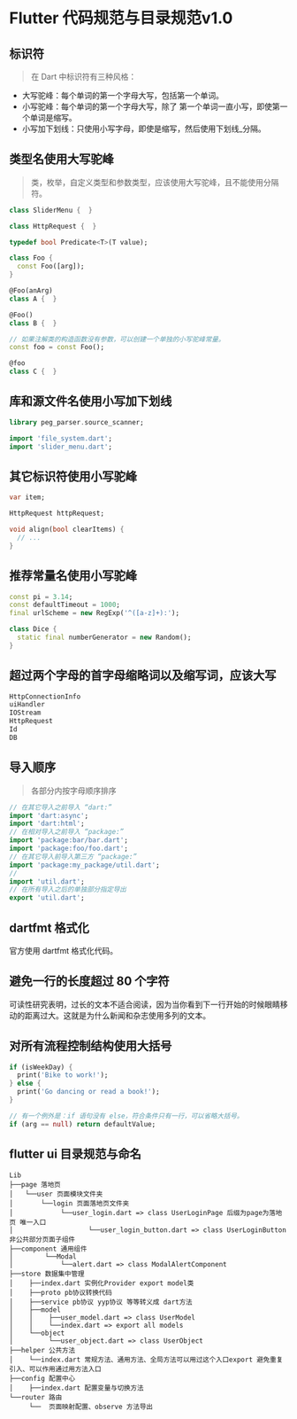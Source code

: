 # Flutter 代码规范与目录规范v1.0	

## 标识符
> 在 Dart 中标识符有三种风格：  

+ 大写驼峰：每个单词的第一个字母大写，包括第一个单词。
+ 小写驼峰：每个单词的第一个字母大写，除了 第一个单词一直小写，即使第一个单词是缩写。
+ 小写加下划线：只使用小写字母，即使是缩写，然后使用下划线_分隔。

## 类型名使用大写驼峰 
> 类，枚举，自定义类型和参数类型，应该使用大写驼峰，且不能使用分隔符。    

```dart
class SliderMenu {  }

class HttpRequest {  }

typedef bool Predicate<T>(T value);

class Foo {
  const Foo([arg]);
}

@Foo(anArg)
class A {  }

@Foo()
class B {  }

// 如果注解类的构造函数没有参数，可以创建一个单独的小写驼峰常量。
const foo = const Foo();

@foo
class C {  }
```

## 库和源文件名使用小写加下划线   

```dart
library peg_parser.source_scanner;

import 'file_system.dart';
import 'slider_menu.dart';
```

## 其它标识符使用小写驼峰
```dart
var item;

HttpRequest httpRequest;

void align(bool clearItems) {
  // ...
}
```

## 推荐常量名使用小写驼峰  
```dart
const pi = 3.14;
const defaultTimeout = 1000;
final urlScheme = new RegExp('^([a-z]+):');

class Dice {
  static final numberGenerator = new Random();
}
```

## 超过两个字母的首字母缩略词以及缩写词，应该大写
```dart
HttpConnectionInfo
uiHandler
IOStream
HttpRequest
Id
DB
```

## 导入顺序
> 各部分内按字母顺序排序
```dart
// 在其它导入之前导入 “dart:”
import 'dart:async';
import 'dart:html';
// 在相对导入之前导入 “package:”
import 'package:bar/bar.dart';
import 'package:foo/foo.dart';
// 在其它导入前导入第三方 “package:”
import 'package:my_package/util.dart';
//
import 'util.dart';
// 在所有导入之后的单独部分指定导出
export 'util.dart';
```

## dartfmt 格式化  
官方使用 dartfmt 格式化代码。  

## 避免一行的长度超过 80 个字符 
可读性研究表明，过长的文本不适合阅读，因为当你看到下一行开始的时候眼睛移动的距离过大。这就是为什么新闻和杂志使用多列的文本。  

## 对所有流程控制结构使用大括号   
```dart
if (isWeekDay) {
  print('Bike to work!');
} else {
  print('Go dancing or read a book!');
}

// 有一个例外是：if 语句没有 else，符合条件只有一行，可以省略大括号。
if (arg == null) return defaultValue;
```

## flutter ui 目录规范与命名  
```
Lib 
├──page 落地页     
│   └──user 页面模块文件夹   
│       └──login 页面落地页文件夹 
│            └──user_login.dart => class UserLoginPage 后缀为page为落地页 唯一入口     
│                   └──user_login_button.dart => class UserLoginButton 非公共部分页面子组件   
├──component 通用组件   
│        └──Modal 
│            └──alert.dart => class ModalAlertComponent  
├──store 数据集中管理 
│    ├──index.dart 实例化Provider export model类
│    ├──proto pb协议转换代码
│    ├──service pb协议 yyp协议 等等转义成 dart方法
│    ├──model
│    │    ├──user_model.dart => class UserModel
│    │    └──index.dart => export all models
│    └──object
│         └──user_object.dart => class UserObject
├──helper 公共方法   
│    └──index.dart 常规方法、通用方法、全局方法可以用过这个入口export 避免重复引入、可以作用通过用方法入口
├──config 配置中心 
│    ├──index.dart 配置变量与切换方法  
└──router 路由 
     └──  页面映射配置、observe 方法导出
```

 
